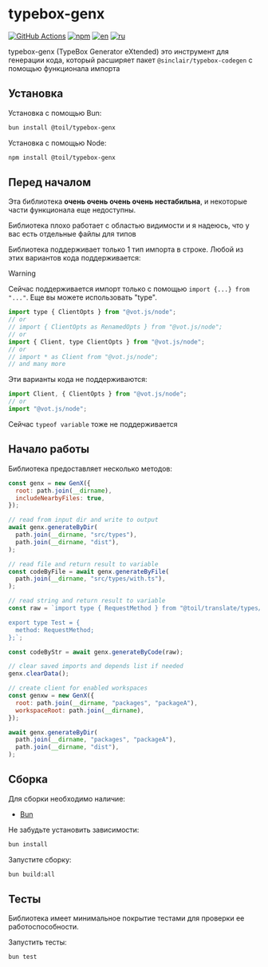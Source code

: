 # typebox-genx

[![GitHub Actions](https://github.com/ilyhalight/typebox-genx/actions/workflows/build.yml/badge.svg)](https://github.com/ilyhalight/typebox-genx/actions/workflows/build.yml)
[![npm](https://img.shields.io/bundlejs/size/@toil/typebox-genx)](https://www.npmjs.com/package/@toil/typebox-genx)
[![en](https://img.shields.io/badge/lang-English%20%F0%9F%87%AC%F0%9F%87%A7-white)](README.md)
[![ru](https://img.shields.io/badge/%D1%8F%D0%B7%D1%8B%D0%BA-%D0%A0%D1%83%D1%81%D1%81%D0%BA%D0%B8%D0%B9%20%F0%9F%87%B7%F0%9F%87%BA-white)](README-RU.md)

typebox-genx (TypeBox Generator eXtended) это инструмент для генерации кода, который расширяет пакет `@sinclair/typebox-codegen` с помощью функционала импорта

## Установка

Установка с помощью Bun:

```bash
bun install @toil/typebox-genx
```

Установка с помощью Node:

```bash
npm install @toil/typebox-genx
```

## Перед началом

Эта библиотека **очень очень очень очень нестабильна**, и некоторые части функционала еще недоступны.

Библиотека плохо работает с областью видимости и я надеюсь, что у вас есть отдельные файлы для типов

Библиотека поддерживает только 1 тип импорта в строке. Любой из этих вариантов кода поддерживается:

> [!WARNING]
> Сейчас поддерживается импорт только с помощью `import {...} from "..."`. Еще вы можете использовать "type".

```js
import type { ClientOpts } from "@vot.js/node";
// or
// import { ClientOpts as RenamedOpts } from "@vot.js/node";
// or
import { Client, type ClientOpts } from "@vot.js/node";
// or
// import * as Client from "@vot.js/node";
// and many more
```

Эти варианты кода не поддерживаются:

```js
import Client, { ClientOpts } from "@vot.js/node";
// or
import "@vot.js/node";
```

Сейчас `typeof variable` тоже не поддерживается

## Начало работы

Библиотека предоставляет несколько методов:

```js
const genx = new GenX({
  root: path.join(__dirname),
  includeNearbyFiles: true,
});

// read from input dir and write to output
await genx.generateByDir(
  path.join(__dirname, "src/types"),
  path.join(__dirname, "dist"),
);

// read file and return result to variable
const codeByFile = await genx.generateByFile(
  path.join(__dirname, "src/types/with.ts"),
);

// read string and return result to variable
const raw = `import type { RequestMethod } from "@toil/translate/types/providers/base";

export type Test = {
  method: RequestMethod;
};`;

const codeByStr = await genx.generateByCode(raw);

// clear saved imports and depends list if needed
genx.clearData();

// create client for enabled workspaces
const genxw = new GenX({
  root: path.join(__dirname, "packages", "packageA"),
  workspaceRoot: path.join(__dirname),
});

await genx.generateByDir(
  path.join(__dirname, "packages", "packageA"),
  path.join(__dirname, "dist"),
);
```

## Сборка

Для сборки необходимо наличие:

- [Bun](https://bun.sh/)

Не забудьте установить зависимости:

```bash
bun install
```

Запустите сборку:

```bash
bun build:all
```

## Тесты

Библиотека имеет минимальное покрытие тестами для проверки ее работоспособности.

Запустить тесты:

```bash
bun test
```
